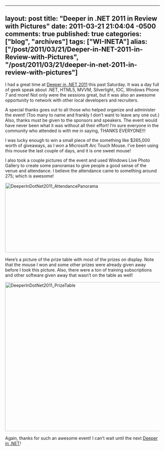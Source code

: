   ---
  layout: post
  title: "Deeper in .NET 2011 in Review with Pictures"
  date: 2011-03-21 21:04:04 -0500
  comments: true
  published: true
  categories: ["blog", "archives"]
  tags: ["WI-INETA"]
  alias: ["/post/2011/03/21/Deeper-in-NET-2011-in-Review-with-Pictures", "/post/2011/03/21/deeper-in-net-2011-in-review-with-pictures"]
  ---
<!-- more -->
<p>I had a great time at <a href="http://deeperin.net" target="_blank">Deeper in .NET 2011</a> this past Saturday. It was a day full of geek speak about .NET, HTML5, MVVM, Silverlight, IOC, Windows Phone 7 and more! Not only were the sessions great, but it was also an awesome opportunity to network with other local developers and recruiters.</p>  <p>A special thanks goes out to all those who helped organize and administer the event! (Too many to name and frankly I don’t want to leave any one out.) Also, thanks must be given to the sponsors and speakers. The event would have never been what it was without all their effort! I’m sure everyone in the community who attended is with me in saying, THANKS EVERYONE!!!</p>  <p>I was lucky enough to win a small piece of the something like $265,000 worth of giveaways, as I won a Microsoft Arc Touch Mouse. I’ve been using this mouse the last couple of days, and it is one sweet mouse!</p>  <p>I also took a couple pictures of the event and used Windows Live Photo Gallery to create some panoramas to give people a good sense of the venue and attendance. I believe the attendance came to something around 275; which is awesome!</p>  <p><a href="http://pietschsoft.com/image.axd?picture=DeeperInDotNet2011_AttendancePanorama.png"><img style="background-image: none; border-bottom: 0px; border-left: 0px; padding-left: 0px; padding-right: 0px; display: inline; border-top: 0px; border-right: 0px; padding-top: 0px" title="DeeperInDotNet2011_AttendancePanorama" border="0" alt="DeeperInDotNet2011_AttendancePanorama" src="http://pietschsoft.com/image.axd?picture=DeeperInDotNet2011_AttendancePanorama_thumb.png" width="644" height="226" /></a></p>  <p>Here’s a picture of the prize table with most of the prizes on display. Note that the mouse I won and some other prizes were already given away before I took this picture. Also, there were a ton of training subscriptions and other software given away that wasn’t on the table as well!</p>  <p><a href="http://pietschsoft.com/image.axd?picture=DeeperInDotNet2011_PrizeTable.png"><img style="background-image: none; border-bottom: 0px; border-left: 0px; padding-left: 0px; padding-right: 0px; display: inline; border-top: 0px; border-right: 0px; padding-top: 0px" title="DeeperInDotNet2011_PrizeTable" border="0" alt="DeeperInDotNet2011_PrizeTable" src="http://pietschsoft.com/image.axd?picture=DeeperInDotNet2011_PrizeTable_thumb.png" width="644" height="484" /></a></p>  <p>Again, thanks for such an awesome event! I can’t wait until the next <a href="http://deeperin.net" target="_blank">Deeper in .NET</a>!</p>
